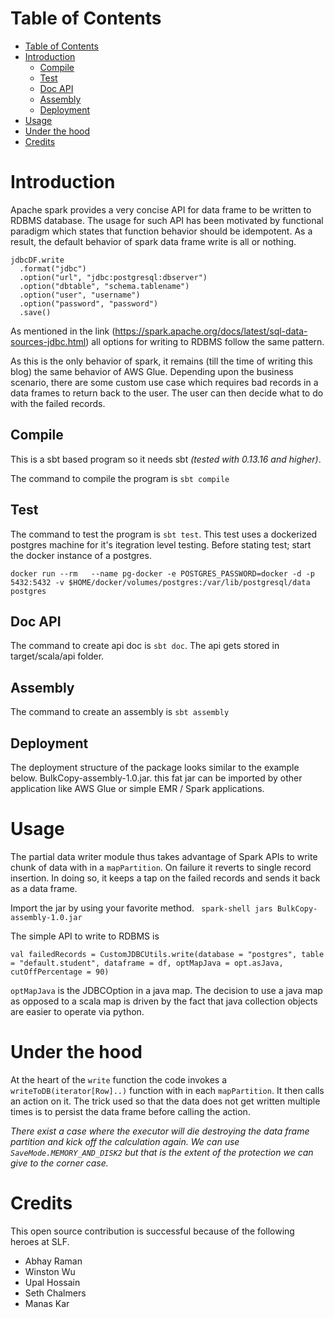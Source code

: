 Table of Contents
=================

   * [Table of Contents](#table-of-contents)
   * [Introduction](#introduction)
      * [Compile](#compile)
      * [Test](#test)
      * [Doc API](#doc-api)
      * [Assembly](#assembly)
      * [Deployment](#deployment)
   * [Usage](#usage)
   * [Under the hood](#under-the-hood)
   * [Credits](#credits)


# Introduction
Apache spark provides a very concise API for data frame to be written to RDBMS database. The usage for such API has been motivated by functional paradigm which states that function behavior should be idempotent. 
As a result, the default behavior of spark data frame write is all or nothing. 
```
jdbcDF.write
  .format("jdbc")
  .option("url", "jdbc:postgresql:dbserver")
  .option("dbtable", "schema.tablename")
  .option("user", "username")
  .option("password", "password")
  .save()
```
As mentioned in the link (https://spark.apache.org/docs/latest/sql-data-sources-jdbc.html) all options for writing to RDBMS follow the same pattern.

As this is the only behavior of spark, it remains (till the time of writing this blog) the same behavior of AWS Glue.
Depending upon the business scenario, there are some custom use case which requires bad records in a data frames to return back to the user. The user can then decide what to do with the failed records.

## Compile

This is a sbt based program so it needs sbt *(tested with 0.13.16 and higher)*.

The command to compile the program is `sbt compile`

## Test

The command to test the program is `sbt test`.
This test uses a dockerized postgres machine for it's itegration level testing.
Before stating test; start the docker instance of a postgres.

``` 
docker run --rm   --name pg-docker -e POSTGRES_PASSWORD=docker -d -p 5432:5432 -v $HOME/docker/volumes/postgres:/var/lib/postgresql/data  postgres 
```


## Doc API

The command to create api doc is `sbt doc`. The api gets stored in target/scala<version>/api folder.

## Assembly

The command to create an assembly is `sbt assembly`


## Deployment

The deployment structure of the package looks similar to the example below.
 BulkCopy-assembly-1.0.jar. this fat jar can be imported by other application like AWS Glue or simple EMR / Spark applications.

# Usage
The partial data writer module thus takes advantage of Spark APIs to write chunk of data with in a `mapPartition`. On failure it reverts to single record insertion. In doing so, it keeps a tap on the failed records and sends it back as a data frame.

Import the jar by using your favorite method. 
``` spark-shell jars BulkCopy-assembly-1.0.jar```

The simple API to write to RDBMS is 
```
val failedRecords = CustomJDBCUtils.write(database = "postgres", table = "default.student", dataframe = df, optMapJava = opt.asJava, cutOffPercentage = 90)
```
`optMapJava` is the JDBCOption in a java map. The decision to use a java map as opposed to a scala map is driven by the fact that java collection objects are easier to operate via python.
# Under the hood
At the heart of the `write` function the code invokes a `writeToDB(iterator[Row]..)` function with in each `mapPartition`.
It then calls an action on it.
The trick used so that the data does not get written multiple times is to persist the data frame before calling the action.

*There exist a case where the executor will die destroying the data frame partition and kick off the calculation again.
 We can use `SaveMode.MEMORY_AND_DISK2` but that is the extent of the protection we can give to the corner case.*

# Credits
This open source contribution is successful because of the following heroes at SLF.

* Abhay Raman
* Winston Wu
* Upal Hossain
* Seth Chalmers
* Manas Kar